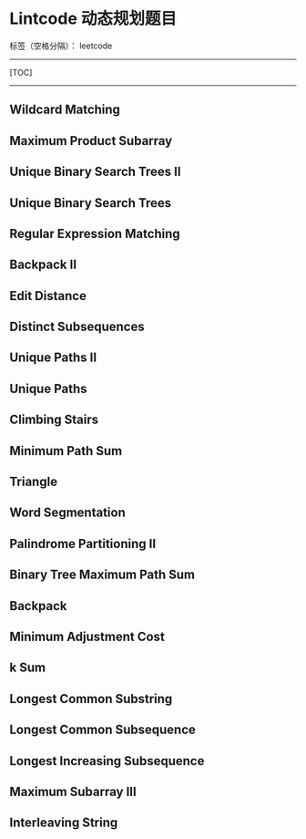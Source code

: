 # Lintcode 动态规划题目

标签（空格分隔）： leetcode

---
[TOC]

---

## Wildcard Matching
## Maximum Product Subarray
## Unique Binary Search Trees II
## Unique Binary Search Trees
## Regular Expression Matching
## Backpack II
## Edit Distance
## Distinct Subsequences
## Unique Paths II
## Unique Paths
## Climbing Stairs
## Minimum Path Sum
## Triangle
## Word Segmentation
## Palindrome Partitioning II
## Binary Tree Maximum Path Sum
## Backpack
## Minimum Adjustment Cost
## k Sum
## Longest Common Substring
## Longest Common Subsequence
## Longest Increasing Subsequence
## Maximum Subarray III
## Interleaving String 